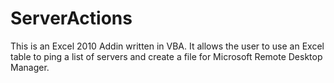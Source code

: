 # ServerActions
This is an Excel 2010 Addin written in VBA. It allows the user to use an Excel table to ping a list of servers and create a file for Microsoft Remote Desktop Manager.

